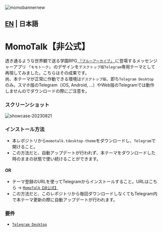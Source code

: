 ![momobannernew](https://github.com/makipom/MomoTalk-Telegram/assets/118981482/65bffd16-2527-45a3-bfd0-6ca676c7bfab)
## [EN](https://github.com/makipom/MomoTalk-Telegram/blob/main/README.md) | 日本語
# MomoTalk【非公式】
透き通るような世界観で送る学園RPG[ `「ブルーアーカイブ」` ](https://ja.wikipedia.org/wiki/ブルーアーカイブ)に登場するメッセンジャーアプリ `「モモトーク」` のデザインを`デスクトップ版Telegram`専用テーマとして再現してみました。こちらはその成果です。     
尚、本テーマが正常に作動できる環境は`デスクトップ版`、即ち`Telegram Desktop`のみ。スマホ版のTelegram（iOS, Android, …）やWeb版のTelegramでは動作しませんのでダウンロードの際にご注意を。    

### スクリーンショット
![showcase-20230821](https://github.com/makipom/MomoTalk-Telegram/assets/118981482/900dca4f-41b9-43dc-9dff-ebc544e95fd2)

### インストール方法    
* 本レポジトリから`momotalk.tdesktop-theme`をダウンロードし、`Telegram`で開けること。
* この方法だと、自動アップデートが行われず、本テーマをダウンロードした時のままの状態で使い続けることができます。
#### OR     
* テーマ登録のURLを使ってTelegramからインストールすること。URLはこちら → [`MomoTalk【非公式】`](https://t.me/addtheme/momotalk)
* この方法だと、このレポジトリから毎回ダウンロードしなくてもTelegram内で本テーマ更新の際に自動アップデートが行われます。

### 要件
* [`Telegram Desktop`](https://hithub.com/telegramdesktop/tdesktop)
